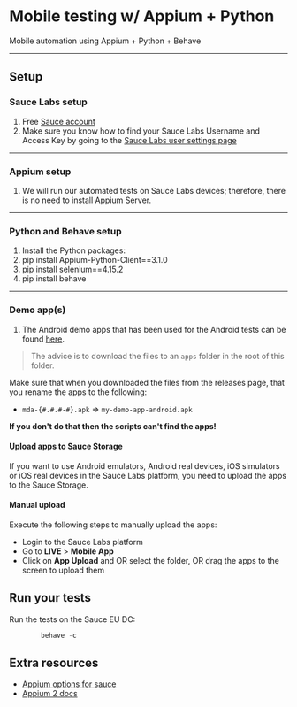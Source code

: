 # Mobile testing w/ Appium + Python
 
Mobile automation using Appium + Python + Behave 

---
## Setup  

### Sauce Labs setup
1. Free [Sauce account](https://saucelabs.com/sign-up)
2. Make sure you know how to find your Sauce Labs Username and Access Key by going to the [Sauce Labs user settings page](https://app.saucelabs.com/user-settings)

---
### Appium setup
1. We will run our automated tests on Sauce Labs devices; therefore, there is no need to install Appium Server.

---
### Python and Behave setup
1. Install the Python packages: 
2. pip install Appium-Python-Client==3.1.0
3. pip install selenium==4.15.2
4. pip install behave

---
### Demo app(s)   

1. The Android demo apps that has been used for the Android tests can be found [here](https://github.com/saucelabs/my-demo-app-android/releases).

> The advice is to download the files to an `apps` folder in the root of this folder.

Make sure that when you downloaded the files from the releases page, that you rename the apps to the following:

- `mda-{#.#.#-#}.apk` => `my-demo-app-android.apk`

**If you don't do that then the scripts can't find the apps!**

#### Upload apps to Sauce Storage
If you want to use Android emulators, Android real devices, iOS simulators or iOS real devices in the Sauce Labs platform, you need to upload
the apps to the Sauce Storage.

#### Manual upload
Execute the following steps to manually upload the apps:
- Login to the Sauce Labs platform
- Go to **LIVE** > **Mobile App**
- Click on **App Upload** and OR select the folder, OR drag the apps to the screen to upload them


## Run your tests

Run the tests on the Sauce EU DC:

```java
        behave -c

```

## Extra resources

- [Appium options for sauce](https://docs.saucelabs.com/dev/test-configuration-options/#mobile-app-appium-capabilities-required)
- [Appium 2 docs](http://appium.io/docs/en/2.0/)
